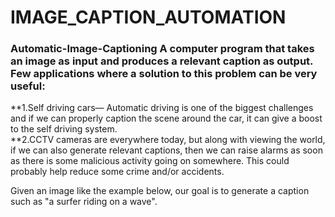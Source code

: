 # IMAGE_CAPTION_AUTOMATION
### Automatic-Image-Captioning A computer program that takes an image as input and produces a relevant caption as output.  Few applications where a solution to this problem can be very useful:  
**1.Self driving cars— Automatic driving is one of the biggest challenges and if we can properly caption the scene around the car, it can give a boost to the self driving system.  
**2.CCTV cameras are everywhere today, but along with viewing the world, if we can also generate relevant captions, then we can raise alarms as soon as there is some malicious activity going on somewhere. This could probably help reduce some crime and/or accidents.

Given an image like the example below, our goal is to generate a caption such as "a surfer riding on a wave".



